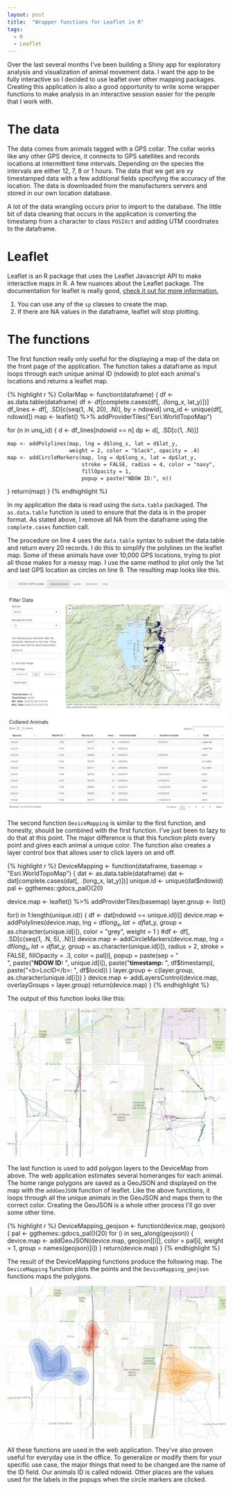 ```yaml
---
layout: post
title:  "Wrapper functions for Leaflet in R"
tags:
  - R
  - Leaflet
---
```


Over the last several months I've been building a Shiny app for exploratory analysis and visualization of animal movement data. I want the app to be fully interactive so I decided to use leaflet over other mapping packages. Creating this application is also a good opportunity to write some wrapper functions to make analysis in an interactive session easier for the people that I work with.

<!--more-->

# The data

The data comes from animals tagged with a GPS collar. The collar works like any other GPS device, it connects to GPS satellites and records locations at intermittent time intervals. Depending on the species the intervals are either 12, 7, 8 or 1 hours. The data that we get are xy timestamped data with a few additional fields specifying the accuracy of the location. The data is downloaded from the manufacturers servers and stored in our own location database.

A lot of the data wrangling occurs prior to import to the database. The little bit of data cleaning that occurs in the application is converting the timestamp from a character to class `POSIXct` and adding UTM coordinates to the dataframe.

# Leaflet

Leaflet is an R package that uses the Leaflet Javascript API to make interactive maps in R. A few nuances about the Leaflet package. The documentation for leaflet is really good, [check it out for more information.](https://www.rstudio.github.io/leaflet)

1. You can use any of the `sp` classes to create the map.
2. If there are NA values in the dataframe, leaflet will stop plotting.

# The functions

The first function really only useful for the displaying a map of the data on the front page of the application. The function takes a dataframe as input loops through each unique animal ID (ndowid) to plot each animal's locations and returns a leaflet map.

{% highlight r %}
CollarMap <- function(dataframe) {
  df <- as.data.table(dataframe)
  df <- df[complete.cases(df[, .(long_x, lat_y)])]
  df_lines <- df[, .SD[c(seq(1, .N, 20), .N)], by = ndowid]
  unq_id <- unique(df[, ndowid])
  map <- leaflet() %>% addProviderTiles("Esri.WorldTopoMap")

  for (n in unq_id) {
    d <- df_lines[ndowid == n]
    dp <- d[, .SD[c(1, .N)]]

    map <- addPolylines(map, lng = d$long_x, lat = d$lat_y,
                        weight = 2, color = "black", opacity = .4)
    map <- addCircleMarkers(map, lng = dp$long_x, lat = dp$lat_y,
                            stroke = FALSE, radius = 4, color = "navy",
                            fillOpacity = 1,
                            popup = paste("NDOW ID:", n))
  }
  return(map)
}
{% endhighlight %}

In my application the data is read using the `data.table` packaged. The `as.data.table` function is used to ensure that the data is in the proper format. As stated above, I remove all NA from the dataframe using the `complete.cases` function call.

The procedure on line 4 uses the `data.table` syntax to subset the data.table and return every 20 records. I do this to simplify the polylines on the leaflet map. Some of these animals have over 10,000 GPS locations, trying to plot all those makes for a messy map. I use the same method to plot only the 1st and last GPS location as circles on line 9. The resulting map looks like this.

![CollarMap map](/assets/collarmap.jpg)

The second function `DeviceMapping` is similar to the first function, and honestly, should be combined with the first function. I've just been to lazy to do that at this point. The major difference is that this function plots every point and gives each animal a unique color. The function also creates a layer control box that allows user to click layers on and off.

{% highlight r %}
DeviceMapping <- function(dataframe, basemap = "Esri.WorldTopoMap") {
  dat <- as.data.table(dataframe)
  dat <- dat[complete.cases(dat[, .(long_x, lat_y)])]
  unique.id <- unique(dat$ndowid)
  pal <- ggthemes::gdocs_pal()(20)

  device.map <- leaflet() %>%
    addProviderTiles(basemap)
  layer.group <- list()

  for(i in 1:length(unique.id)) {
    df <- dat[ndowid == unique.id[i]]
    device.map <- addPolylines(device.map,
                               lng = df$long_x, lat = df$lat_y,
                               group = as.character(unique.id[i]),
                               color = "grey",
                               weight = 1
    )
    #df <- df[, .SD[c(seq(1, .N, 5), .N)]]
    device.map <- addCircleMarkers(device.map,
                                   lng = df$long_x, lat = df$lat_y,
                                   group = as.character(unique.id[i]),
                                   radius = 2,
                                   stroke = FALSE,
                                   fillOpacity = .3,
                                   color = pal[i],
                                   popup = paste(sep = "<br>",
                                                 paste("<b>NDOW ID:</b> ", unique.id[i]),
                                                 paste("<b>timestamp:</b> ", df$timestamp),
                                                 paste("<b>LocID</b>: ", df$locid))
    )
    layer.group <- c(layer.group, as.character(unique.id[i]))
  }
  device.map <- addLayersControl(device.map, overlayGroups = layer.group)
  return(device.map)
}
{% endhighlight %}

The output of this function looks like this:

![DeviceMapping output](/assets/devicemap.jpg)

The last function is used to add polygon layers to the DeviceMap from above. The web application estimates several homeranges for each animal. The home range polygons are saved as a GeoJSON and displayed on the map with the `addGeoJSON` function of leaflet. Like the above functions, it loops through all the unique animals in the GeoJSON and maps them to the correct color. Creating the GeoJSON is a whole other process I'll go over some other time.

{% highlight r %}
DeviceMapping_geojson <- function(device.map, geojson) {
  pal <- ggthemes::gdocs_pal()(20)
  for (i in seq_along(geojson)) {
    device.map <- addGeoJSON(device.map, geojson[[i]], color = pal[i],
                             weight = 1, group = names(geojson)[i])
  }
  return(device.map)
}
{% endhighlight %}

The result of the DeviceMapping functions produce the following map. The `DeviceMapping` function plots the points and the `DeviceMapping_geojson` functions maps the polygons.

![DeviceMapping output](/assets/mapud.jpg)

All these functions are used in the web application. They've also proven useful for everyday use in the office. To generalize or modify them for your specific use case, the major things that need to be changed are the name of the ID field. Our animals ID is called ndowid. Other places are the values used for the labels in the popups when the circle markers are clicked.
